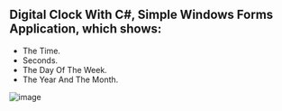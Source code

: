 ## Digital Clock With C#, Simple Windows Forms Application, which shows: 


- The Time.
- Seconds.
- The Day Of The Week.
- The Year And The Month.

![image](https://user-images.githubusercontent.com/109627707/194405044-9bea6bda-cb79-45ef-9564-57e7ccfb1d2e.png)


